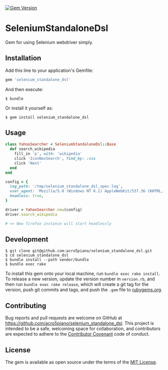 [![Gem Version](https://badge.fury.io/rb/selenium_standalone_dsl.svg)](https://badge.fury.io/rb/selenium_standalone_dsl)

# SeleniumStandaloneDsl

Gem for using Selenium webdriver simply.

## Installation

Add this line to your application's Gemfile:

```ruby
gem 'selenium_standalone_dsl'
```

And then execute:

    $ bundle

Or install it yourself as:

    $ gem install selenium_standalone_dsl

## Usage

```rb
class YahooSearcher < SeleniumStandaloneDsl::Base
  def search_wikipedia
    fill_in 'p', with: 'wikipedia'
    click 'IconNavSearch', find_by: :css
    click 'Next'
  end
end

config = {
  log_path: '/tmp/selenium_standalone_dsl_spec.log',
  user_agent: 'Mozilla/5.0 (Windows NT 6.1) AppleWebKit/537.36 (KHTML, like Gecko) Chrome/51.0.2704.84 Safari/537.36',
  headless: true,
}

driver = YahooSearcher.new(config)
driver.search_wikipedia

# => New firefox instance will start headlessly

```

## Development

    $ git clone git@github.com:acro5piano/selenium_standalone_dsl.git
    $ cd selenium_standalone_dsl
    $ bundle install --path vendor/bundle
    $ bundle exec rake
    
To install this gem onto your local machine, run `bundle exec rake install`. To release a new version, update the version number in `version.rb`, and then run `bundle exec rake release`, which will create a git tag for the version, push git commits and tags, and push the `.gem` file to [rubygems.org](https://rubygems.org).

## Contributing

Bug reports and pull requests are welcome on GitHub at https://github.com/acro5piano/selenium_standalone_dsl. This project is intended to be a safe, welcoming space for collaboration, and contributors are expected to adhere to the [Contributor Covenant](http://contributor-covenant.org) code of conduct.


## License

The gem is available as open source under the terms of the [MIT License](http://opensource.org/licenses/MIT).


